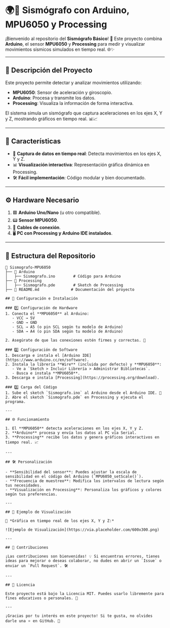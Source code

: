 # 🌍📡 Sismógrafo con Arduino, MPU6050 y Processing

¡Bienvenido al repositorio del **Sismógrafo Básico**! 🚀 Este proyecto combina **Arduino**, el sensor **MPU6050** y **Processing** para medir y visualizar movimientos sísmicos simulados en tiempo real. 🌐✨

---

## 📝 Descripción del Proyecto

Este proyecto permite detectar y analizar movimientos utilizando:
- **MPU6050**: Sensor de aceleración y giroscopio.
- **Arduino**: Procesa y transmite los datos.
- **Processing**: Visualiza la información de forma interactiva.

El sistema simula un sismógrafo que captura aceleraciones en los ejes X, Y y Z, mostrando gráficos en tiempo real. 📊📈

---

## 🌟 Características

- 🚀 **Captura de datos en tiempo real**: Detecta movimientos en los ejes X, Y y Z.
- 📊 **Visualización interactiva**: Representación gráfica dinámica en Processing.
- 🛠️ **Fácil implementación**: Código modular y bien documentado.

---

## ⚙️ Hardware Necesario

1. 🟩 **Arduino Uno/Nano** (u otro compatible).
2. 📟 **Sensor MPU6050**.
3. 🔌 **Cables de conexión**.
4. 🖥️ **PC con Processing y Arduino IDE instalados**.

---

## 📂 Estructura del Repositorio

```plaintext
📂 Sismografo-MPU6050
├── 📁 Arduino
│   ├── Sismografo.ino        # Código para Arduino
├── 📁 Processing
│   ├── Sismografo.pde        # Sketch de Processing
├── 📄 README.md              # Documentación del proyecto

## 🚀 Configuración e Instalación

### 1️⃣ Configuración de Hardware
1. Conecta el **MPU6050** al Arduino:
   - VCC → 5V
   - GND → GND
   - SCL → A5 (o pin SCL según tu modelo de Arduino)
   - SDA → A4 (o pin SDA según tu modelo de Arduino)
   
2. Asegúrate de que las conexiones estén firmes y correctas. 🔧

### 2️⃣ Configuración de Software
1. Descarga e instala el [Arduino IDE](https://www.arduino.cc/en/software).
2. Instala la librería **Wire** (incluida por defecto) y **MPU6050**:
   - Ve a `Sketch > Incluir Librería > Administrar Bibliotecas`.
   - Busca e instala **MPU6050**.
3. Descarga e instala [Processing](https://processing.org/download).

### 3️⃣ Carga del Código
1. Sube el sketch `Sismografo.ino` al Arduino desde el Arduino IDE. 🚀
2. Abre el sketch `Sismografo.pde` en Processing y ejecuta el programa.

---

## 🌐 Funcionamiento

1. El **MPU6050** detecta aceleraciones en los ejes X, Y y Z.
2. **Arduino** procesa y envía los datos al PC vía Serial.
3. **Processing** recibe los datos y genera gráficos interactivos en tiempo real. 📈

---

## 🛠️ Personalización

- **Sensibilidad del sensor**: Puedes ajustar la escala de sensibilidad en el código del Arduino (`MPU6050_setScale()`).
- **Frecuencia de muestreo**: Modifica los intervalos de lectura según tus necesidades.
- **Visualización en Processing**: Personaliza los gráficos y colores según tus preferencias.

---

## 📸 Ejemplo de Visualización

🎥 *Gráfica en tiempo real de los ejes X, Y y Z:*

![Ejemplo de Visualización](https://via.placeholder.com/600x300.png)

---

## 🤝 Contribuciones

¡Las contribuciones son bienvenidas! 💡 Si encuentras errores, tienes ideas para mejorar o deseas colaborar, no dudes en abrir un `Issue` o enviar un `Pull Request`. 🛠️

---

## 📜 Licencia

Este proyecto está bajo la Licencia MIT. Puedes usarlo libremente para fines educativos o personales. 🌟

---

¡Gracias por tu interés en este proyecto! Si te gusta, no olvides darle una ⭐ en GitHub. 🙌
